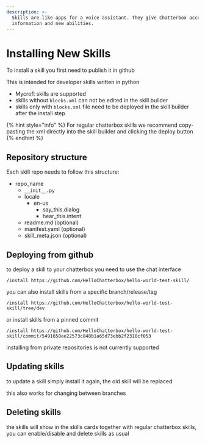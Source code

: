 ```yaml
---
description: >-
  Skills are like apps for a voice assistant. They give Chatterbox access to new
  information and new abilities.
---
```


# Installing New Skills

To install a skill you first need to publish it in github

This is intended for developer skills written in python

* Mycroft skills are supported
* skills without `blocks.xml` can not be edited in the skill builder
* skills only with `blocks.xml` file need to be deployed in the skill builder after the install step

{% hint style="info" %}
For regular chatterbox skills we recommend copy-pasting the xml directly into the skill builder and clicking the deploy button
{% endhint %}

## Repository structure

Each skill repo needs to follow this structure:

* repo\_name
  * `__init__.py`
  * locale
    * en-us
      * say\_this.dialog
      * hear\_this.intent
  * readme.md        \(optional\)
  * manifest.yaml    \(optional\)
  * skill\_meta.json  \(optional\)

## Deploying from github

to deploy a skill to your chatterbox you need to use the chat interface

```text
/install https://github.com/HelloChatterbox/hello-world-test-skill/
```

you can also install skills from a specific branch/release/tag

```text
/install https://github.com/HelloChatterbox/hello-world-test-skill/tree/dev
```

or install skills from a pinned commit

```text
/install https://github.com/HelloChatterbox/hello-world-test-skill/commit/5491658ee22573c848b1a65d73ebb2f2310cf053
```

installing from private repositories is not currently supported

## Updating skills

to update a skill simply install it again, the old skill will be replaced

this also works for changing between branches

## Deleting skills

the skills will show in the skills cards together with regular chatterbox skills, you can enable/disable and delete skills as usual

